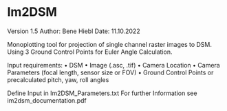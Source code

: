 # Im2DSM

Version 1.5 
Author: Bene Hiebl
Date: 11.10.2022

Monoplotting tool for projection of single channel raster images to DSM.
Using 3 Ground Control Points for Euler Angle Calculation.

Input requirements:
•	DSM
•	Image (.asc, .tif)
•	Camera Location 
•	Camera Parameters (focal length, sensor size or FOV)
•	Ground Control Points or precalculated pitch, yaw, roll angles

Define Input in Im2DSM_Parameters.txt
For further Information see im2dsm_documentation.pdf
